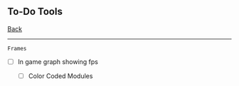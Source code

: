To-Do Tools
-----

[Back](todo-main.md)

-----

`Frames`

- [ ] In game graph showing fps
    - [ ] Color Coded Modules

